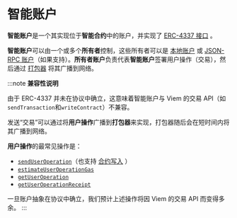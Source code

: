 # 智能账户

**智能账户**是一个其实现位于**智能合约**中的账户，并实现了 [ERC-4337 接口](https://eips.ethereum.org/EIPS/eip-4337#account-contract-interface) 。

**智能账户**可以由一个或多个**所有者**控制，这些所有者可以是 [本地账户](/docs/accounts/local) 或 [JSON-RPC 账户](/docs/accounts/jsonRpc)（如果支持）。**所有者账户**负责代表**智能账户**签署用户操作（交易），然后通过 [打包器](https://eips.ethereum.org/EIPS/eip-4337#bundling) 将其广播到网络。

:::note
**兼容性说明**

由于 ERC-4337 并未在协议中确立，这意味着智能账户与 Viem 的交易 API（如`sendTransaction`和`writeContract`）不兼容。

发送“交易”可以通过将**用户操作**广播到**打包器**来实现，打包器随后会在短时间内将其广播到网络。

**用户操作**的最常见操作是：

- [`sendUserOperation`](/account-abstraction/actions/bundler/sendUserOperation)（也支持 [合约写入](/account-abstraction/actions/bundler/sendUserOperation#contract-calls) ）
- [`estimateUserOperationGas`](/account-abstraction/actions/bundler/estimateUserOperationGas)
- [`getUserOperation`](/account-abstraction/actions/bundler/getUserOperation)
- [`getUserOperationReceipt`](/account-abstraction/actions/bundler/getUserOperationReceipt)

一旦账户抽象在协议中确立，我们预计上述操作将因 Viem 的交易 API 而变得多余。
:::